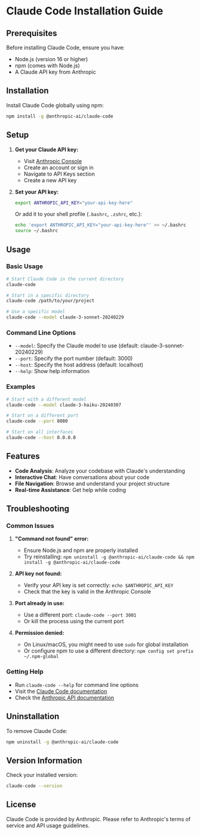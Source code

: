 # Claude Code Installation Guide

## Prerequisites

Before installing Claude Code, ensure you have:
- Node.js (version 16 or higher)
- npm (comes with Node.js)
- A Claude API key from Anthropic

## Installation

Install Claude Code globally using npm:

```bash
npm install -g @anthropic-ai/claude-code
```

## Setup

1. **Get your Claude API key:**
   - Visit [Anthropic Console](https://console.anthropic.com/)
   - Create an account or sign in
   - Navigate to API Keys section
   - Create a new API key

2. **Set your API key:**
   ```bash
   export ANTHROPIC_API_KEY="your-api-key-here"
   ```
   
   Or add it to your shell profile (`.bashrc`, `.zshrc`, etc.):
   ```bash
   echo 'export ANTHROPIC_API_KEY="your-api-key-here"' >> ~/.bashrc
   source ~/.bashrc
   ```

## Usage

### Basic Usage

```bash
# Start Claude Code in the current directory
claude-code

# Start in a specific directory
claude-code /path/to/your/project

# Use a specific model
claude-code --model claude-3-sonnet-20240229
```

### Command Line Options

- `--model`: Specify the Claude model to use (default: claude-3-sonnet-20240229)
- `--port`: Specify the port number (default: 3000)
- `--host`: Specify the host address (default: localhost)
- `--help`: Show help information

### Examples

```bash
# Start with a different model
claude-code --model claude-3-haiku-20240307

# Start on a different port
claude-code --port 8080

# Start on all interfaces
claude-code --host 0.0.0.0
```

## Features

- **Code Analysis**: Analyze your codebase with Claude's understanding
- **Interactive Chat**: Have conversations about your code
- **File Navigation**: Browse and understand your project structure
- **Real-time Assistance**: Get help while coding

## Troubleshooting

### Common Issues

1. **"Command not found" error:**
   - Ensure Node.js and npm are properly installed
   - Try reinstalling: `npm uninstall -g @anthropic-ai/claude-code && npm install -g @anthropic-ai/claude-code`

2. **API key not found:**
   - Verify your API key is set correctly: `echo $ANTHROPIC_API_KEY`
   - Check that the key is valid in the Anthropic Console

3. **Port already in use:**
   - Use a different port: `claude-code --port 3001`
   - Or kill the process using the current port

4. **Permission denied:**
   - On Linux/macOS, you might need to use `sudo` for global installation
   - Or configure npm to use a different directory: `npm config set prefix ~/.npm-global`

### Getting Help

- Run `claude-code --help` for command line options
- Visit the [Claude Code documentation](https://github.com/anthropics/anthropic-cookbook/tree/main/examples/claude-code)
- Check the [Anthropic API documentation](https://docs.anthropic.com/)

## Uninstallation

To remove Claude Code:

```bash
npm uninstall -g @anthropic-ai/claude-code
```

## Version Information

Check your installed version:

```bash
claude-code --version
```

## License

Claude Code is provided by Anthropic. Please refer to Anthropic's terms of service and API usage guidelines.